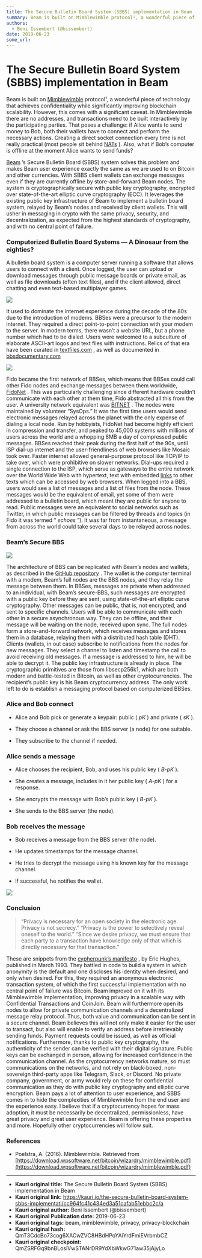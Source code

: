 ```yaml
---
title: The Secure Bulletin Board System (SBBS) implementation in Beam
summary: Beam is built on Mimblewimble protocol¹, a wonderful piece of technology that achieves confidentiality while significantly improving blockchain scalability. However, this comes with a significant caveat. In Mimblewimble there are no addresses, and transactions need to be built interactively by the participating parties. That poses a challenge- if Alice wants to send money to Bob, both their wallets have to connect and perform the necessary actions. Creating a direct socket connection every time
authors:
  - Beni Issembert (@bissembert)
date: 2019-06-23
some_url: 
---
```


# The Secure Bulletin Board System (SBBS) implementation in Beam


Beam is built on 
[Mimblewimble](https://docs.beam.mw/Mimblewimble.pdf)
 protocol¹, a wonderful piece of technology that achieves confidentiality while significantly improving blockchain scalability. However, this comes with a significant caveat. In Mimblewimble there are no addresses, and transactions need to be built interactively by the participating parties.
That poses a challenge: if Alice wants to send money to Bob, both their wallets have to connect and perform the necessary actions. Creating a direct socket connection every time is not really practical (most people sit behind 
[NATs](https://en.wikipedia.org/wiki/Network_address_translation)
 ). Also, what if Bob’s computer is offline at the moment Alice wants to send funds?
 
[Beam](https://www.beam.mw/)
 ’s Secure Bulletin Board (SBBS) system solves this problem and makes Beam user experience exactly the same as we are used to on Bitcoin and other currencies.
With SBBS client wallets can exchange messages even if they are currently offline by store-and-forward Beam nodes. The system is cryptographically secure with public key cryptography, encrypted over state-of-the-art elliptic curve cryptography (ECC). It leverages the existing public key infrastructure of Beam to implement a bulletin board system, relayed by Beam’s nodes and received by client wallets. This will usher in messaging in crypto with the same privacy, security, and decentralization, as expected from the highest standards of cryptography, and with no central point of failure.

### Computerized Bulletin Board Systems — A Dinosaur from the eighties?
A bulletin board system is a computer server running a software that allows users to connect with a client. Once logged, the user can upload or download messages through public message boards or private email, as well as file downloads (often text files), and if the client allowed, direct chatting and even text-based multiplayer games.

![](https://ipfs.infura.io/ipfs/QmPg5VmNbbwGkLpWD1LyaUgY8jqvtB6LNZFJrezP9Ws7oL)

It used to dominate the internet experience during the decade of the 80s due to the introduction of modems. BBSes were a precursor to the modern internet. They required a direct point-to-point connection with your modem to the server. In modern terms, there wasn’t a website URL, but a phone number which had to be dialed. Users were welcomed to a subculture of elaborate ASCII-art logos and text files with instructions. Relics of that era have been curated in 
[textfiles.com](http://textfiles.com)
 , as well as documented in 
[bbsdocumentary.com](http://www.bbsdocumentary.com/)
 

![](https://ipfs.infura.io/ipfs/QmX292nQ7ve26YUeuY7mKFPLUJwV7X3r1g2earozdF29SF)

Fido became the first network of BBSes, which means that BBSes could call other Fido nodes and exchange messages between them worldwide, 
[FidoNet](https://www.fidonet.org/inet92_Randy_Bush.txt)
 . This was particularly challenging since different hardware couldn’t communicate with each other at them time, Fido abstracted all this from the user. A university network equivalent was 
[BITNET](https://en.wikipedia.org/wiki/BITNET)
 . The nodes were maintained by volunteer “SysOps.” It was the first time users would send electronic messages relayed across the planet with the only expense of dialing a local node.
Run by hobbyists, FidoNet had become highly efficient in compression and transfer, and peaked to 45,000 systems with millions of users across the world and a whopping 8MB a day of compressed public messages.
BBSes reached their peak during the first half of the 90s, until ISP dial-up internet and the user-friendliness of web browsers like Mosaic took over. Faster internet allowed general-purpose protocol like TCP/IP to take over, which were prohibitive on slower networks. Dial-ups required a single connection to the ISP, which serve as gateways to the entire network over the World Wide Web with hypertext, text with embedded 
[links](https://medium.com/@Ronenl/the-secure-bulletin-board-system-sbbs-implementation-in-beam-a01b91c0e919)
 to other texts which can be accessed by web browsers.
When logged into a BBS, users would see a list of messages and a list of files from the node. These messages would be the equivalent of email, yet some of them were addressed to a bulletin board, which meant they are public for anyone to read. Public messages were an equivalent to social networks such as Twitter, in which public messages can be filtered by threads and topics (in Fido it was termed “ 
_echoes_
 ”). It was far from instantaneous, a message from across the world could take several days to be relayed across nodes.

### Beam’s Secure BBS

![](https://ipfs.infura.io/ipfs/QmSkCy4EF2v46YxRr69si3Hkkvmvu53ibTwR4h65Rn1ywW)

The architecture of BBS can be replicated with Beam’s nodes and wallets, as described in the 
[GitHub repository](https://github.com/BeammW/beam/wiki/Secure-bulletin-board-system-%28SBBS%29)
 . The wallet is the computer terminal with a modem, Beam’s full nodes are the BBS nodes, and they relay the message between them. In BBSes, messages are private when addressed to an individual, with Beam’s secure-BBS, such messages are encrypted with a public key before they are sent, using state-of-the-art elliptic curve cryptography. Other messages can be public, that is, not encrypted, and sent to specific channels.
Users will be able to communicate with each other in a secure asynchronous way. They can be offline, and their message will be waiting on the node, received upon sync.
The full nodes form a store-and-forward network, which receives messages and stores them in a database, relaying them with a distributed hash table (DHT). Clients (wallets, in out case) subscribe to notifications from the nodes for new messages. They select a channel to listen and timestamp the call to avoid receiving old messages. If a message is addressed to him, he will be able to decrypt it.
The public key infrastructure is already in place. The cryptographic primitives are those from libsecp256k1, which are both modern and battle-tested in Bitcoin, as well as other cryptocurrencies. The recipient’s public key is his Beam cryptocurrency address. The only work left to do is establish a messaging protocol based on computerized BBSes.

### Alice and Bob connect



 * Alice and Bob pick or generate a keypair: public ( _pK_ ) and private ( _sK_ ).

 * They choose a channel or ask the BBS server (a node) for one suitable.

 * They subscribe to the channel if needed.

### Alice sends a message



 * Alice chooses the recipient, Bob, and uses his public key ( _B-pK_ ).

 * She creates a message, includes in it her public key ( _A-pK_ ) for a response.

 * She encrypts the message with Bob’s public key ( _B-pK_ ).

 * She sends to the BBS server (the node).

### Bob receives the message



 * Bob receives a message from the BBS server (the node).

 * He updates timestamps for the message channel.

 * He tries to decrypt the message using his known key for the message channel.

 * If successful, he notifies the wallet.

![](https://ipfs.infura.io/ipfs/QmTLtNBbpqwoD6dhrHwdhZ6iFxZmq7SKdsgmmUJh3TmUw6)


### Conclusion
> “Privacy is necessary for an open society in the electronic age. Privacy is not secrecy.” “Privacy is the power to selectively reveal oneself to the world.” “Since we desire privacy, we must ensure that each party to a transaction have knowledge only of that which is directly necessary for that transaction.”

These are snippets from the 
[cypherpunk’s manifesto](https://www.activism.net/cypherpunk/manifesto.html)
 , by Eric Hughes, published in March 1993. They battled in code to build a system in which anonymity is the default and one discloses his identity when desired, and only when desired. For this, they required an anonymous electronic transaction system, of which the first successful implementation with no central point of failure was Bitcoin. Beam improved on it with its Mimblewimble implementation, improving privacy in a scalable way with Confidential Transactions and CoinJoin.
Beam will furthermore open its nodes to allow for private communication channels and a decentralized message relay protocol. Thus, both value and communication can be sent in a secure channel. Beam believes this will not only make it easier for the user to transact, but also will enable to verify an address before irretrievably sending funds. Payment requests could be issued, as well as official notifications.
Furthermore, thanks to public key cryptography, the authenticity of the sender can be verified with their digital signature. Public keys can be exchanged in person, allowing for increased confidence in the communication channel.
As the cryptocurrency networks mature, so must communications on the networks, and not rely on black-boxed, non-sovereign third-party apps like Telegram, Slack, or Discord. No private company, government, or army would rely on these for confidential communication as they do with public key cryptography and elliptic curve encryption.
Beam pays a lot of attention to user experience, and SBBS comes in to hide the complexities of Mimblewimble from the end user and the experience easy. I believe that if a cryptocurrency hopes for mass adoption, it must be necessarily be decentralized, permissionless, have great privacy and great user experience.
Beam is offering these properties and more. Hopefully other cryptocurrencies will follow suit.

### References



 * Poelstra, A. (2016). Mimblewimble. Retrieved from [https://download.wpsoftware.net/bitcoin/wizardry/mimblewimble.pdf](https://download.wpsoftware.net/bitcoin/wizardry/mimblewimble.pdf) 



---

- **Kauri original title:** The Secure Bulletin Board System (SBBS) implementation in Beam
- **Kauri original link:** https://kauri.io/the-secure-bulletin-board-system-sbbs-implementati/cc964fc41c434ed3a51cafab51ebbc2c/a
- **Kauri original author:** Beni Issembert (@bissembert)
- **Kauri original Publication date:** 2019-06-23
- **Kauri original tags:** beam, mimblewimble, privacy, privacy-blockchain
- **Kauri original hash:** QmT3CdcBo73cog6XACwZVC8HBdHPoYAiYrdFmiEVrbmbCZ
- **Kauri original checkpoint:** QmZSRFGq9bnBLosiVwSTANrDR9YdXbWkwG71aw35jAjyLo



